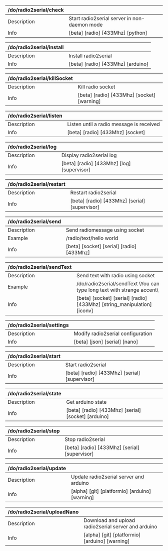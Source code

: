 | /do/radio2serial/check   |                                              |
|:-------------------------|:---------------------------------------------|
| Description              | Start radio2serial server in non-daemon mode |
| Info                     | [beta] [radio] [433Mhz] [python]             |

| /do/radio2serial/install   |                                   |
|:---------------------------|:----------------------------------|
| Description                | Install radio2serial              |
| Info                       | [beta] [radio] [433Mhz] [arduino] |

| /do/radio2serial/killSocket   |                                            |
|:------------------------------|:-------------------------------------------|
| Description                   | Kill radio socket                          |
| Info                          | [beta] [radio] [433Mhz] [socket] [warning] |

| /do/radio2serial/listen   |                                          |
|:--------------------------|:-----------------------------------------|
| Description               | Listen until a radio message is received |
| Info                      | [beta] [radio] [433Mhz] [socket]         |

| /do/radio2serial/log   |                                            |
|:-----------------------|:-------------------------------------------|
| Description            | Display radio2serial log                   |
| Info                   | [beta] [radio] [433Mhz] [log] [supervisor] |

| /do/radio2serial/restart   |                                               |
|:---------------------------|:----------------------------------------------|
| Description                | Restart radio2serial                          |
| Info                       | [beta] [radio] [433Mhz] [serial] [supervisor] |

| /do/radio2serial/send   |                                           |
|:------------------------|:------------------------------------------|
| Description             | Send radiomessage using socket            |
| Example                 | /radio/text/hello world                   |
| Info                    | [beta] [socket] [serial] [radio] [433Mhz] |

| /do/radio2serial/sendText   |                                                                         |
|:----------------------------|:------------------------------------------------------------------------|
| Description                 | Send text with radio using socket                                       |
| Example                     | /do/radio2serial/sendText \You can type long text with strange accent\  |
| Info                        | [beta] [socket] [serial] [radio] [433Mhz] [string_manipulation] [iconv] |

| /do/radio2serial/settings   |                                   |
|:----------------------------|:----------------------------------|
| Description                 | Modify radio2serial configuration |
| Info                        | [beta] [json] [serial] [nano]     |

| /do/radio2serial/start   |                                               |
|:-------------------------|:----------------------------------------------|
| Description              | Start radio2serial                            |
| Info                     | [beta] [radio] [433Mhz] [serial] [supervisor] |

| /do/radio2serial/state   |                                                     |
|:-------------------------|:----------------------------------------------------|
| Description              | Get arduino state                                   |
| Info                     | [beta] [radio] [433Mhz] [serial] [socket] [arduino] |

| /do/radio2serial/stop   |                                               |
|:------------------------|:----------------------------------------------|
| Description             | Stop radio2serial                             |
| Info                    | [beta] [radio] [433Mhz] [serial] [supervisor] |

| /do/radio2serial/update   |                                                |
|:--------------------------|:-----------------------------------------------|
| Description               | Update radio2serial server and arduino         |
| Info                      | [alpha] [git] [platformio] [arduino] [warning] |

| /do/radio2serial/uploadNano   |                                                     |
|:------------------------------|:----------------------------------------------------|
| Description                   | Download and upload radio2serial server and arduino |
| Info                          | [alpha] [git] [platformio] [arduino] [warning]      |

